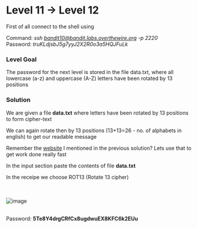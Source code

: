 # Level 11 → Level 12 #
First of all connect to the shell using

Command: _ssh bandit10@bandit.labs.overthewire.org -p 2220_</br>
Password: _truKLdjsbJ5g7yyJ2X2R0o3a5HQJFuLk_</br>

### Level Goal ###

The password for the next level is stored in the file data.txt, where all lowercase (a-z) and uppercase (A-Z) letters have been rotated by 13 positions

### Solution ###

We are given a file **data.txt** where letters have been rotated by 13 positions to form cipher-text

We can again rotate then by 13 positions (13+13=26 - no. of alphabets in english) to get our readable message

Remember the [website](https://gchq.github.io/CyberChef) I mentioned in the previous solution? Lets use that to get work done really fast

In the input section paste the contents of file **data.txt**

In the receipe we choose ROT13 (Rotate 13 cipher)

</br></br>
![image](https://user-images.githubusercontent.com/33615252/75613415-7c0f1d80-5b53-11ea-990d-ff7c111fd484.png)
</br></br>

Password: **5Te8Y4drgCRfCx8ugdwuEX8KFC6k2EUu**
